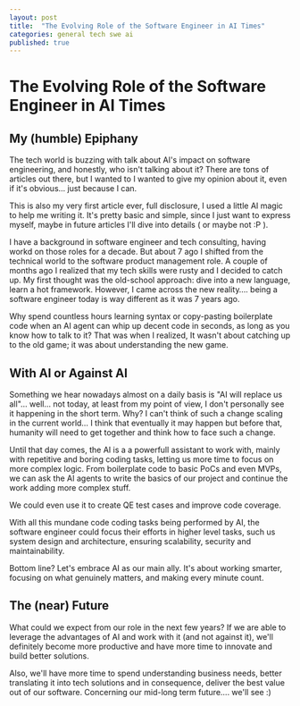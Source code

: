 ```yaml
---
layout: post
title:  "The Evolving Role of the Software Engineer in AI Times"
categories: general tech swe ai
published: true
---
```


# The Evolving Role of the Software Engineer in AI Times
## My (humble) Epiphany
The tech world is buzzing with talk about AI's impact on software engineering, and honestly, who isn't talking about it? There are tons of articles out there, but I wanted to I wanted to give my opinion about it, even if it's obvious… just because I can.

This is also my very first article ever, full disclosure, I used a little AI magic to help me writing it. It's pretty basic and simple, since I just want to express myself, maybe in future articles I'll dive into details ( or maybe not :P ).

I have a background in software engineer and tech consulting, having workd on those roles for a decade. But about 7 ago I shifted from the technical world to the software product management role. A couple of months ago I realized that my tech skills were rusty and I decided to catch up. My first thought was the old-school approach: dive into a new language, learn a hot framework. However, I came across the new reality…. being a software engineer today is way different as it was 7 years ago.

Why spend countless hours learning syntax or copy-pasting boilerplate code when an AI agent can whip up decent code in seconds, as long as you know how to talk to it?
That was when I realized,  It wasn't about catching up to the old game; it was about understanding the new game.

## With AI or Against AI
Something we hear nowadays almost on a daily basis is  "AI will replace us all"… well… not today, at least from my point of view, I don't personally see it happening in the short term. Why? I can't think of such a change scaling in the current world… I think that eventually it may happen but before that, humanity will need to get together and think how to face such a change.

Until that day comes, the AI is a a powerfull assistant to work with, mainly with repetitive and boring coding tasks, letting us more time to focus on more complex logic.
From boilerplate code to basic PoCs and even MVPs, we can ask the AI agents to write the basics of our project and continue the work adding more complex stuff.

We could even use it to create QE test cases and improve code coverage.

With all this mundane code coding tasks being performed by AI, the software engineer could focus their efforts in higher level tasks, such us system design and architecture, ensuring scalability, security and maintainability.

Bottom line? Let's embrace AI as our main ally. It's about working smarter, focusing on what genuinely matters, and making every minute count.

## The (near) Future
What could we expect from our role in the next few years? If we are able to leverage the advantages of AI and work with it (and not against it), we'll definitely become more productive and have more time to innovate and build better solutions.

Also, we'll have more time to spend understanding business needs, better translating it into tech solutions and in consequence, deliver the best value out of our software.
Concerning our mid-long term future…. we'll see :)